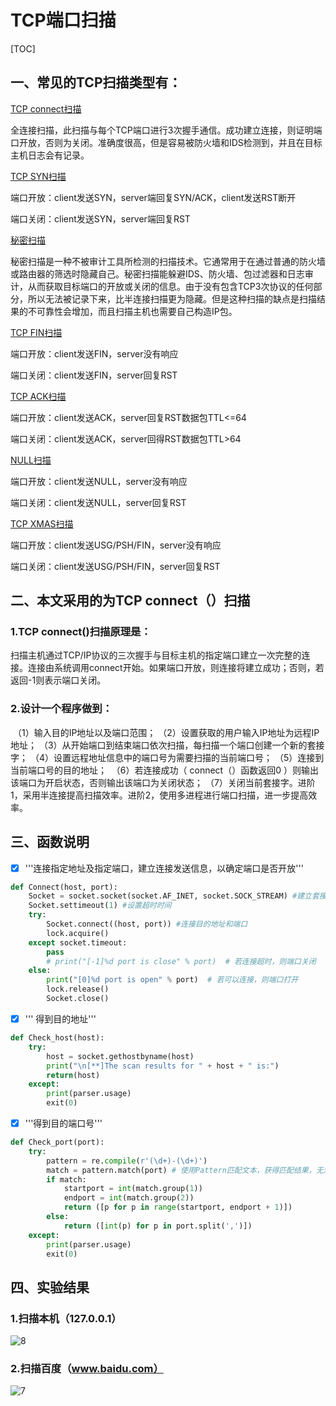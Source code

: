 # TCP端口扫描

[TOC]



## 一、常见的TCP扫描类型有：

<u>TCP connect扫描</u>

全连接扫描，此扫描与每个TCP端口进行3次握手通信。成功建立连接，则证明端口开放，否则为关闭。准确度很高，但是容易被防火墙和IDS检测到，并且在目标主机日志会有记录。

 <u>TCP SYN扫描</u>

端口开放：client发送SYN，server端回复SYN/ACK，client发送RST断开

端口关闭：client发送SYN，server端回复RST

<u>秘密扫描</u>

秘密扫描是一种不被审计工具所检测的扫描技术。它通常用于在通过普通的防火墙或路由器的筛选时隐藏自己。秘密扫描能躲避IDS、防火墙、包过滤器和日志审计，从而获取目标端口的开放或关闭的信息。由于没有包含TCP3次协议的任何部分，所以无法被记录下来，比半连接扫描更为隐藏。但是这种扫描的缺点是扫描结果的不可靠性会增加，而且扫描主机也需要自己构造IP包。

<u>TCP FIN扫描</u>

端口开放：client发送FIN，server没有响应

端口关闭：client发送FIN，server回复RST

<u>TCP ACK扫描</u>

端口开放：client发送ACK，server回复RST数据包TTL<=64

端口关闭：client发送ACK，server回得RST数据包TTL>64

 <u>NULL扫描</u>

端口开放：client发送NULL，server没有响应

端口关闭：client发送NULL，server回复RST

 <u>TCP XMAS扫描</u>

端口开放：client发送USG/PSH/FIN，server没有响应

端口关闭：client发送USG/PSH/FIN，server回复RST

## 二、本文采用的为TCP connect（）扫描

### 1.TCP connect()扫描原理是：

扫描主机通过TCP/IP协议的三次握手与目标主机的指定端口建立一次完整的连接。连接由系统调用connect开始。如果端口开放，则连接将建立成功；否则，若返回-1则表示端口关闭。

### 2.设计一个程序做到：

​	（1）输入目的IP地址以及端口范围；
​    （2）设置获取的用户输入IP地址为远程IP地址；
​    （3）从开始端口到结束端口依次扫描，每扫描一个端口创建一个新的套接字；
​    （4）设置远程地址信息中的端口号为需要扫描的当前端口号；
​    （5）连接到当前端口号的目的地址；
​    （6）若连接成功（ connect（）函数返回0 ）则输出该端口为开启状态，否则输出该端口为关闭状态；
​    （7）关闭当前套接字。进阶1，采用半连接提高扫描效率。进阶2，使用多进程进行端口扫描，进一步提高效率。

## 三、函数说明

- [x] '''连接指定地址及指定端口，建立连接发送信息，以确定端口是否开放'''

```python
def Connect(host, port):
    Socket = socket.socket(socket.AF_INET, socket.SOCK_STREAM) #建立套接字
    Socket.settimeout(1) #设置超时时间
    try:
        Socket.connect((host, port)) #连接目的地址和端口
        lock.acquire()
    except socket.timeout:
        pass
        # print("[-1]%d port is close" % port)  # 若连接超时，则端口关闭
    else:
        print("[0]%d port is open" % port)  # 若可以连接，则端口打开
        lock.release()
        Socket.close()
```



- [x] ''' 得到目的地址'''

```python
def Check_host(host):
    try:
        host = socket.gethostbyname(host)
        print("\n[**]The scan results for " + host + " is:")
        return(host)
    except:
        print(parser.usage)
        exit(0)
```



- [x] '''得到目的端口号'''

```python
def Check_port(port):
    try:
        pattern = re.compile(r'(\d+)-(\d+)')
        match = pattern.match(port) # 使用Pattern匹配文本，获得匹配结果，无法匹配时将返回None
        if match:
            startport = int(match.group(1))
            endport = int(match.group(2))
            return ([p for p in range(startport, endport + 1)])
        else:
            return ([int(p) for p in port.split(',')])
    except:
        print(parser.usage)
        exit(0)
```

## 四、实验结果

### 1.扫描本机（127.0.0.1）

![8](C:\Users\Lenovo\Pictures\8.PNG)

### 2.扫描百度（www.baidu.com）

![7](C:\Users\Lenovo\Pictures\7.PNG)
